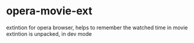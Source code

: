 # opera-movie-ext
extintion for opera browser, helps to remember the watched time in movie
extintion is unpacked, in dev mode
